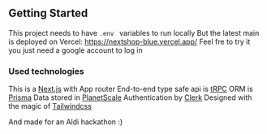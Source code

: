 ## Getting Started

This project needs to have `.env ` variables to run locally
But the latest main is deployed on Vercel: https://nextshop-blue.vercel.app/
Feel fre to try it you just need a google account to log in

### Used technologies

This is a [Next.js](https://nextjs.org/) with App router
End-to-end type safe api is [tRPC](https://trpc.io/)
ORM is [Prisma](https://www.prisma.io/)
Data stored in [PlanetScale](https://planetscale.com/)
Authentication by [Clerk](https://clerk.com/)
Designed with the magic of [Tailwindcss](https://tailwindcss.com/)

And made for an Aldi hackathon :) 

